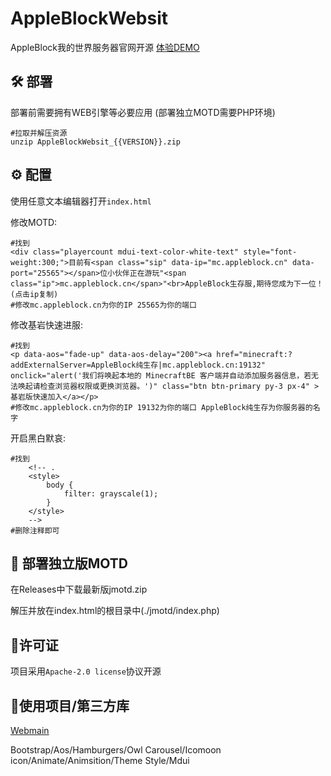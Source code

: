 # AppleBlockWebsit
AppleBlock我的世界服务器官网开源
[体验DEMO](https://mxmilu666.github.io/AppleBlockWebsite/)

## 🛠️ 部署
部署前需要拥有WEB引擎等必要应用
(部署独立MOTD需要PHP环境)
``` shell
#拉取并解压资源
unzip AppleBlockWebsit_{{VERSION}}.zip
```

## ⚙️ 配置
使用任意文本编辑器打开`index.html`

修改MOTD:
``` code
#找到
<div class="playercount mdui-text-color-white-text" style="font-weight:300;">目前有<span class="sip" data-ip="mc.appleblock.cn" data-port="25565"></span>位小伙伴正在游玩"<span class="ip">mc.appleblock.cn</span>"<br>AppleBlock生存服,期待您成为下一位！(点击ip复制)
#修改mc.appleblock.cn为你的IP 25565为你的端口
```
修改基岩快速进服:
``` code
#找到
<p data-aos="fade-up" data-aos-delay="200"><a href="minecraft:?addExternalServer=AppleBlock纯生存|mc.appleblock.cn:19132" onclick="alert('我们将唤起本地的 MinecraftBE 客户端并自动添加服务器信息，若无法唤起请检查浏览器权限或更换浏览器。')" class="btn btn-primary py-3 px-4" >基岩版快速加入</a></p>
#修改mc.appleblock.cn为你的IP 19132为你的端口 AppleBlock纯生存为你服务器的名字
```
开启黑白默哀:
``` code
#找到
    <!-- .
    <style>
        body {
            filter: grayscale(1);
        }
    </style>
    -->
#删除注释即可
```
## 🎈 部署独立版MOTD
在Releases中下载最新版jmotd.zip

解压并放在index.html的根目录中(./jmotd/index.php)

## 📖许可证
项目采用`Apache-2.0 license`协议开源

## 🚗使用项目/第三方库
[Webmain](https://www.go176.net/post-2546.html)

Bootstrap/Aos/Hamburgers/Owl Carousel/Icomoon icon/Animate/Animsition/Theme Style/Mdui

